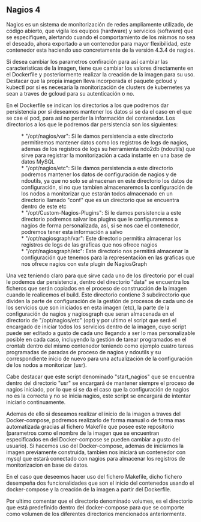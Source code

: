 ## Nagios 4

Nagios es un sistema de monitorización de redes ampliamente utilizado, de código abierto, que vigila los equipos (hardware) y servicios (software) que se especifiquen, alertando cuando el comportamiento de los mismos no sea el deseado, ahora exportado a un contenedor para mayor flexibilidad, este contenedor esta haciendo uso concretamente de la versión 4.3.4 de nagios.

Si desea cambiar los parametros confiración para así cambiar las caracteristicas de la imagen, tiene que cambiar los valores directamente en el Dockerfile y posteriormente realizar la creación de la imagen para su uso.
Destacar que la propia imagen lleva incorporada el paquete gcloud y kubectl por si es necesaria la monitorización de clusters de kubernetes ya sean a traves de gcloud para su autenticación o no.

En el Dockerfile se indican los directorios a los que podremos dar persistencia por si deseamos mantener los datos si se da el caso en el que se cae el pod, para así no perder la información del contenedor. Los directorios a los que le podremos dar persistencia son los siguientes:
<dl>
<dd> * "/opt/nagios/var": Si le damos persistencia a este directorio permitiremos mantener datos como los registros de logs de nagios, ademas de los registros de logs su herramienta ndo2db (ndoutils) que sirve para registrar la monitorización a cada instante en una base de datos MySQL</dd>
<dd> * "/opt/nagios/etc": Si le damos persistencia a este directorio podremos mantener los datos de configuración de nagios y de ndoutils, ya que no solo se almacenan en este directorio los datos de configuración, si no que tambien almacenaremos la configuración de los nodos a monitorizar que estarán todos almacenado en un directorio llamado "conf" que es un directorio que se encuentra dentro de este etc </dd>
<dd> * "/opt/Custom-Nagios-Plugins": Si le damos persistencia a este directorio podremos salvar los plugins que le configuraremos a nagios de forma personalizada, así, si se nos cae el contenedor, podremos tener esta información a salvo</dd>
<dd> * "/opt/nagiosgraph/var": Este directorio permitira almacenar los registros de logs de las graficas que nos ofrece nagios</dd>
<dd> * "/opt/nagiosgraph/etc": Este directorio nos permitirá almacenar la configuración que tenemos para la representación en las graficas que nos ofrece nagios con este plugin de NagiosGraph</dd>
</dl>

Una vez teniendo claro para que sirve cada uno de los directorio por el cual le podemos dar persistencia, dentro del directorio "data" se encuentra los ficheros que serán copiados en el proceso de construcción de la imagen cuando le realicemos el build. Este directorio contiene 3 subdirectorio que dividen la parte de configuración de la gestión de procesos de cada uno de los servicios que son iniciados en esta imagen (etc), la parte de la configuración de nagios y nagiosgraph que seran almacenada en el directorio de "/opt/nagios/etc" (opt) y por ultimo el script que será el encargado de iniciar todos los servicios dentro de la imagen, cuyo script puede ser editado a gusto de cada uno llegando a ser lo mas personalizable posible en cada caso, incluyendo la gestión de tarear programados en el crontab dentro del mismo contenedor teniendo como ejemplo cuatro tareas programadas de paradas de proceso de nagios y ndoutils y su correspondiente inicio de nuevo para una actualización de la configuración de los nodos a monitorizar (usr).

Cabe destacar que este script denominado "start_nagios" que se encuentra dentro del directorio "usr" se encargará de mantener siempre el proceso de nagios iniciado, por lo que si se da el caso que la configuración de nagios no es la correcta y no se inicia nagios, este script se encargará de intentar iniciarlo continuamente.

Ademas de ello si deseamos realizar el inicio de la imagen a traves del Docker-compose, podremos realizarlo de forma manual o de forma mas automatizada gracias al fichero Makefile que posee este repositorio (parametros como el nombre de la imagen que se encuentran especificados en del Docker-compose se pueden cambiar a gusto del usuario). Si hacemos uso del Docker-compose, ademas de iniciarnos la imagen previamente construida, tambien nos iniciará un contenedor con mysql que estará conectado con nagios para almacenar los registros de monitorizacion en base de datos.

En el caso que deseemos hacer uso del fichero Makefile, dicho fichero desempeña dos funcionalidades que son el inicio del contenedos usando el docker-compose y la creación de la imagen a partir del Dockerfile.

Por ultimo comentar que el directorio denominado volumes, es el directorio que está predefinido dentro del docker-compose para que se comporte como volumen de los diferentes directorios mencionados anteriormente.
